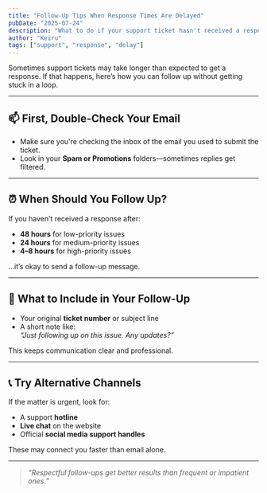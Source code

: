 ```yaml
---
title: "Follow-Up Tips When Response Times Are Delayed"
pubDate: "2025-07-24"
description: "What to do if your support ticket hasn't received a response yet."
author: "Keiru"
tags: ["support", "response", "delay"]
---
```


Sometimes support tickets may take longer than expected to get a response. If that happens, here’s how you can follow up without getting stuck in a loop.

---

## 📫 First, Double-Check Your Email

- Make sure you're checking the inbox of the email you used to submit the ticket.
- Look in your **Spam or Promotions** folders—sometimes replies get filtered.

---

## ⏰ When Should You Follow Up?

If you haven’t received a response after:

- **48 hours** for low-priority issues
- **24 hours** for medium-priority issues
- **4–8 hours** for high-priority issues

…it’s okay to send a follow-up message.

---

## 🧠 What to Include in Your Follow-Up

- Your original **ticket number** or subject line
- A short note like:  
  _“Just following up on this issue. Any updates?”_

This keeps communication clear and professional.

---

## 📞 Try Alternative Channels

If the matter is urgent, look for:

- A support **hotline**
- **Live chat** on the website
- Official **social media support handles**

These may connect you faster than email alone.

---

> _“Respectful follow-ups get better results than frequent or impatient ones.”_


